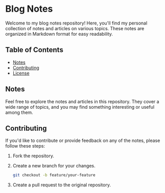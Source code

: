 # Blog Notes

Welcome to my blog notes repository! Here, you'll find my personal collection of notes and articles on various topics. These notes are organized in Markdown format for easy readability.

## Table of Contents

- [Notes](#notes)
- [Contributing](#contributing)
- [License](#license)

## Notes

Feel free to explore the notes and articles in this repository. They cover a wide range of topics, and you may find something interesting or useful among them.

## Contributing

If you'd like to contribute or provide feedback on any of the notes, please follow these steps:

1. Fork the repository.

2. Create a new branch for your changes.
   ```bash
   git checkout -b feature/your-feature
   ```
3. Create a pull request to the original repository.
